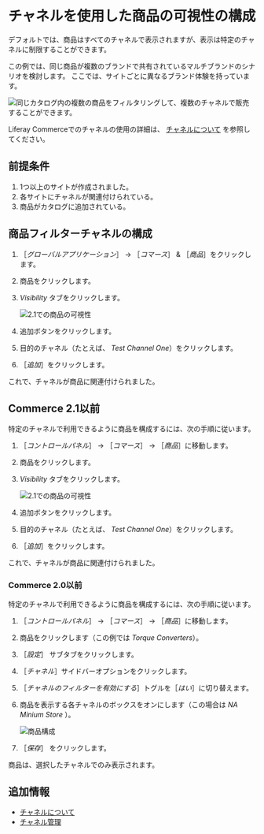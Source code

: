 # チャネルを使用した商品の可視性の構成

デフォルトでは、商品はすべてのチャネルで表示されますが、表示は特定のチャネルに制限することができます。

この例では、同じ商品が複数のブランドで共有されているマルチブランドのシナリオを検討します。 ここでは、サイトごとに異なるブランド体験を持っています。

![同じカタログ内の複数の商品をフィルタリングして、複数のチャネルで販売することができます。](./configuring-product-visibility-using-channels/images/01.png)

Liferay Commerceでのチャネルの使用の詳細は、 [チャネルについて](./introduction-to-channels.md) を参照してください。

## 前提条件

1. 1つ以上のサイトが作成されました。
1. 各サイトにチャネルが関連付けられている。
1. 商品がカタログに追加されている。

## 商品フィルターチャネルの構成

1. ［_グローバルアプリケーション_］ &rarr; ［_コマース_］ & ［_商品_］をクリックします。
1. 商品をクリックします。
1. _Visibility_ タブをクリックします。

    ![2.1での商品の可視性](./configuring-product-visibility-using-channels/images/03.png)

1. 追加ボタンをクリックします。
1. 目的のチャネル（たとえば、 _Test Channel One_）をクリックします。
1. ［_追加_］をクリックします。

これで、チャネルが商品に関連付けられました。

## Commerce 2.1以前

特定のチャネルで利用できるように商品を構成するには、次の手順に従います。

1. ［_コントロールパネル_］ → ［_コマース_］ → ［_商品_］に移動します。
1. 商品をクリックします。
1. _Visibility_ タブをクリックします。

    ![2.1での商品の可視性](./configuring-product-visibility-using-channels/images/03.png)

1. 追加ボタンをクリックします。
1. 目的のチャネル（たとえば、 _Test Channel One_）をクリックします。
1. ［_追加_］をクリックします。

これで、チャネルが商品に関連付けられました。

### Commerce 2.0以前

特定のチャネルで利用できるように商品を構成するには、次の手順に従います。

1. ［_コントロールパネル_］ → ［_コマース_］ → ［_商品_］に移動します。
1. 商品をクリックします（この例では _Torque Converters_）。
1. ［_設定_］ サブタブをクリックします。
1. ［_チャネル_］サイドバーオプションをクリックします。
1. ［_チャネルのフィルターを有効にする_］トグルを［_はい_］に切り替えます。
1. 商品を表示する各チャネルのボックスをオンにします（この場合は _NA Minium Store_ ）。

    ![商品構成](./configuring-product-visibility-using-channels/images/02.png)

1. ［_保存_］ をクリックします。

商品は、選択したチャネルでのみ表示されます。

## 追加情報

* [チャネルについて](./introduction-to-channels.md)
* [チャネル管理](./managing-channels.md)
